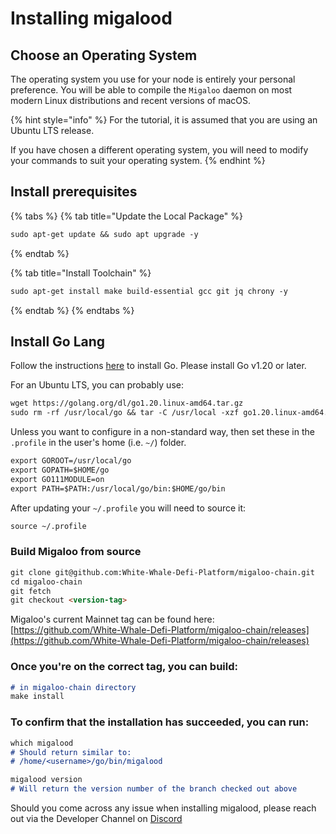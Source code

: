 # Installing migalood

## Choose an Operating System <a href="#choose-an-operating-system" id="choose-an-operating-system"></a>

The operating system you use for your node is entirely your personal preference. You will be able to compile the `Migaloo` daemon on most modern Linux distributions and recent versions of macOS.

{% hint style="info" %}
For the tutorial, it is assumed that you are using an Ubuntu LTS release.

If you have chosen a different operating system, you will need to modify your commands to suit your operating system.
{% endhint %}

## Install prerequisites

{% tabs %}
{% tab title="Update the Local Package" %}
```markdown
sudo apt-get update && sudo apt upgrade -y
```
{% endtab %}

{% tab title="Install Toolchain" %}
```markdown
sudo apt-get install make build-essential gcc git jq chrony -y
```
{% endtab %}
{% endtabs %}

## Install Go Lang

Follow the instructions [here](https://golang.org/doc/install) to install Go. Please install Go v1.20 or later.

For an Ubuntu LTS, you can probably use:

```markdown
wget https://golang.org/dl/go1.20.linux-amd64.tar.gz
sudo rm -rf /usr/local/go && tar -C /usr/local -xzf go1.20.linux-amd64.tar.gz
```

Unless you want to configure in a non-standard way, then set these in the `.profile` in the user's home (i.e. `~/`) folder.

```markdown
export GOROOT=/usr/local/go
export GOPATH=$HOME/go
export GO111MODULE=on
export PATH=$PATH:/usr/local/go/bin:$HOME/go/bin
```

After updating your `~/.profile` you will need to source it:

```markdown
source ~/.profile
```

### Build Migaloo from source <a href="#build-migaloo-from-source" id="build-migaloo-from-source"></a>

```markdown
git clone git@github.com:White-Whale-Defi-Platform/migaloo-chain.git
cd migaloo-chain
git fetch
git checkout <version-tag>
```

Migaloo's current Mainnet tag can be found here: [https://github.com/White-Whale-Defi-Platform/migaloo-chain/releases](https://github.com/White-Whale-Defi-Platform/migaloo-chain/releases)

### Once you're on the correct tag, you can build:

```markdown
# in migaloo-chain directory
make install
```

### To confirm that the installation has succeeded, you can run:

```markdown
which migalood
# Should return similar to:
# /home/<username>/go/bin/migalood

migalood version
# Will return the version number of the branch checked out above
```

Should you come across any issue when installing migalood, please reach out via the Developer Channel on [Discord](https://discord.gg/bJE7hxJ6sE)

